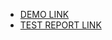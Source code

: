 - [DEMO LINK](https://kostyakovbel.github.io/layout_hello-world/)
- [TEST REPORT LINK](https://github.com/KostyaKovbel/layout_hello-world/report/report/html_report/)
